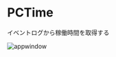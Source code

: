 # PCTime
イベントログから稼働時間を取得する

![appwindow](https://github.com/wiki/ikageso/PCTime.wiki/images/pctime001.JPG)
